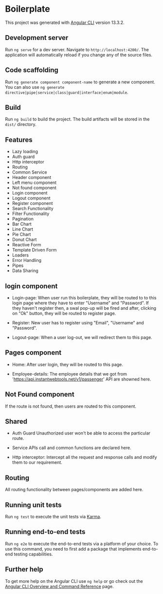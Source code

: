 # Boilerplate

This project was generated with [Angular CLI](https://github.com/angular/angular-cli) version 13.3.2.

## Development server

Run `ng serve` for a dev server. Navigate to `http://localhost:4200/`. The application will automatically reload if you change any of the source files.

## Code scaffolding

Run `ng generate component component-name` to generate a new component. You can also use `ng generate directive|pipe|service|class|guard|interface|enum|module`.

## Build

Run `ng build` to build the project. The build artifacts will be stored in the `dist/` directory.

## Features

- Lazy loading
- Auth guard
- Http interceptor
- Routing
- Common Service
- Header component
- Left menu component
- Not found component
- Login component
- Logout component
- Register component
- Search Functionality
- Filter Functionality
- Pagination
- Bar Chart
- Line Chart
- Pie Chart
- Donut Chart
- Reactive Form
- Template Driven Form
- Loaders
- Error Handling
- Pipes
- Data Sharing

## login component

- Login-page:
  When user run this boilerplate, they will be routed to to this login page where they have to enter "Username" and "Password". If they haven't register then, a swal pop-up will be fired and after, clicking on "Ok" button, they will be routed to register page.

- Register:
  New user has to register using "Email", "Username" and "Password".

- Logout-page:
  When a user log-out, we will redirect them to this page.

## Pages component

- Home:
  After user login, they will be routed to this page.

- Employee-details:
  The employee details that we got from 'https://api.instantwebtools.net/v1/passenger' API are showned here.

## Not Found component

If the route is not found, then users are routed to this component.

## Shared

- Auth Guard
  Unauthorized user won't be able to access the particular route.

- Service
  APIs call and common functions are declared here.

- Http interceptor:
  Intercept all the request and response calls and modify them to our requirement.

## Routing

All routing functionality between pages/components are added here.

## Running unit tests

Run `ng test` to execute the unit tests via [Karma](https://karma-runner.github.io).

## Running end-to-end tests

Run `ng e2e` to execute the end-to-end tests via a platform of your choice. To use this command, you need to first add a package that implements end-to-end testing capabilities.

## Further help

To get more help on the Angular CLI use `ng help` or go check out the [Angular CLI Overview and Command Reference](https://angular.io/cli) page.
